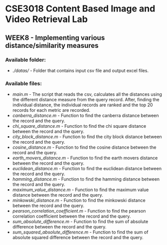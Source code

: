 # CSE3018 Content Based Image and Video Retrieval Lab

## WEEK8 - Implementing various distance/similarity measures

### Available folder:

* _./datas/_ - Folder that contains input csv file and output excel files.

### Available files:

* _main.m_ - The script that reads the csv, calculates all the distances using the different distance measure from the query record. After, finding the individual distance, the individual records are ranked and the top 20 records for each metric are recorded.
* *canberra_distance.m* - Function to find the canberra distance between the record and the query.
* *chi_square_distance.m* - Function to find the chi square distance between the record and the query.
* *city_block_distance.m* - Function to find the city block distance between the record and the query.
* *cosine_distance.m* - Function to find the cosine distance between the record and the query.
* *earth_movers_distance.m* - Function to find the earth movers distance between the record and the query.
* *euclidean_distance.m* - Function to find the euclidean distance between the record and the query.
* *hamming_distance.m* - Function to find the hamming distance between the record and the query.
* *maximum_value_distance.m* - Function to find the maximum value distance between the record and the query.
* *minkowski_distance.m* - Function to find the minkowski distance between the record and the query.
* *pearson_correlation_coefficient.m* - Function to find the pearson correlation coefficient between the record and the query.
* *sum_absolute_difference.m* - Function to find the sum of absolute difference between the record and the query.
* *sum_squared_absolute_difference.m* - Function to find the sum of absolute squared difference between the record and the query.